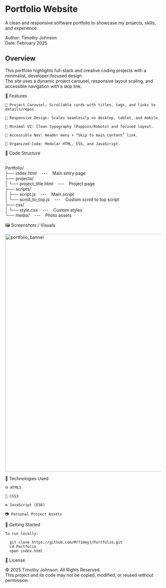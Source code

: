 # Portfolio Website
A clean and responsive software portfolio to showcase my projects, skills, and experience.

Author: Timothy Johnson <br>
Date: February 2025

## Overview

This portfolio highlights full-stack and creative coding projects with a minimalist, developer-focused design.<br>
The site uses a dynamic project carousel, responsive layout scaling, and accessible navigation with a skip link.

🧩 Features
    
    🧮 Project Carousel: Scrollable cards with titles, tags, and links to details/repos.
  
    📱 Responsive Design: Scales seamlessly on desktop, tablet, and mobile.
  
    🎨 Minimal UI: Clean typography (Poppins/Roboto) and focused layout.
  
    🧭 Accessible Nav: Header menu + “Skip to main content” link.
  
    📂 Organized Code: Modular HTML, CSS, and JavaScript.

📁 Code Structure

.<br>
Portfolio/<br>
├── index.html &nbsp;&nbsp;&nbsp;---&nbsp;&nbsp;&nbsp; Main entry page<br>
├── projects/<br>
│ └── project_title.html &nbsp;&nbsp;&nbsp;---&nbsp;&nbsp;&nbsp; Project page<br>
├── scripts/<br>
│ ├── script.js &nbsp;&nbsp;&nbsp;---&nbsp;&nbsp;&nbsp; Main script<br>
│ └── scroll_to_top.js &nbsp;&nbsp;&nbsp;---&nbsp;&nbsp;&nbsp; Custom scroll to top script<br>
├── css/<br>
│ └── style.css &nbsp;&nbsp;&nbsp;---&nbsp;&nbsp;&nbsp; Custom styles<br>
└── media/ &nbsp;&nbsp;&nbsp;---&nbsp;&nbsp;&nbsp; Photo assets<br>

🖼️ Screenshots / Visuals

<img width="1024" height="768" alt="portfolio_banner" src="https://github.com/user-attachments/assets/7e1fcd0c-9b09-4633-9c1b-0914a2afe31c" />

🧰 Technologies Used

    🌐 HTML5  
    
    🎨 CSS3  
    
    ⚙️ JavaScript (ES6)
    
    📷 Personal Project Assets  

🚀 Getting Started

    To run locally:

      git clone https://github.com/MrTimmyJ/Portfolio.git
      cd Portfolio
      open index.html

🪪 License

© 2025 Timothy Johnson. All Rights Reserved.<br>
This project and its code may not be copied, modified, or reused without permission.
